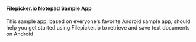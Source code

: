 #### Filepicker.io Notepad Sample App
This sample app, based on everyone's favorite Android sample app, should help you get started using Filepicker.io to retrieve and save text documents on Android
